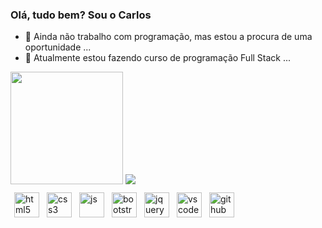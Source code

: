 ### Olá, tudo bem? Sou o Carlos 

- 🔭 Ainda não trabalho com programação, mas estou a procura de uma oportunidade ...
- 🌱 Atualmente estou fazendo curso de programação Full Stack ...

<div>
    <a href="https://github.com/CarlosSilva-7"></a>
    <img height="180em" src="https://github-readme-stats.vercel.app/api?username=CarlosSilva-7&show_icons=true&theme=dark">
    <img heigh="180em" src="https://github-readme-stats.vercel.app/api/top-langs/?username=CarlosSilva-7&layout=compact&theme=dark">
</div>
<div style="display: flex; width: 100%; max-width: 700px; height: auto;">
    <img style="width:40px; margin: 10px 6px 0;" alt='html5' src="https://cdn.jsdelivr.net/gh/devicons/devicon/icons/html5/html5-original.svg" />
    <img style="width:40px; margin: 10px 6px 0;" alt='css3' src="https://cdn.jsdelivr.net/gh/devicons/devicon/icons/css3/css3-original.svg" />
    <img style="width:40px; margin: 10px 6px 0;" alt='js' src="https://cdn.jsdelivr.net/gh/devicons/devicon/icons/javascript/javascript-original.svg" />
    <img style="width:40px; margin: 10px 6px 0;" alt='bootstrap' src="https://cdn.jsdelivr.net/gh/devicons/devicon/icons/bootstrap/bootstrap-original.svg" /> 
    <img style="width:40px; margin: 10px 6px 0;" alt='jquery' src="https://cdn.jsdelivr.net/gh/devicons/devicon/icons/jquery/jquery-original.svg" />
    <img style="width:40px; margin: 10px 6px 0;" alt='vscode' src="https://cdn.jsdelivr.net/gh/devicons/devicon/icons/vscode/vscode-original.svg" />
    <img style="width:40px; margin: 10px 6px 0;" alt='github' src="https://cdn.jsdelivr.net/gh/devicons/devicon/icons/github/github-original.svg" />
</div>
